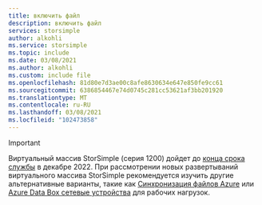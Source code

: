 ```yaml
---
title: включить файл
description: включить файл
services: storsimple
author: alkohli
ms.service: storsimple
ms.topic: include
ms.date: 03/08/2021
ms.author: alkohli
ms.custom: include file
ms.openlocfilehash: 81d80e7d3ae00c8afe8630634e647e850fe9cc61
ms.sourcegitcommit: 6386854467e74d0745c281cc53621af3bb201920
ms.translationtype: MT
ms.contentlocale: ru-RU
ms.lasthandoff: 03/08/2021
ms.locfileid: "102473858"
---
```

> [!IMPORTANT]
> Виртуальный массив StorSimple (серия 1200) дойдет до [конца срока службы](https://support.microsoft.com/lifecycle/search?alpha=Azure%20StorSimple%201200%20Series) в декабре 2022. При рассмотрении новых развертываний виртуального массива StorSimple рекомендуется изучить другие альтернативные варианты, такие как [Синхронизация файлов Azure](../articles/storage/files/storage-sync-files-deployment-guide.md) или [Azure Data Box сетевые устройства](../articles/databox-online/index.yml) для рабочих нагрузок.